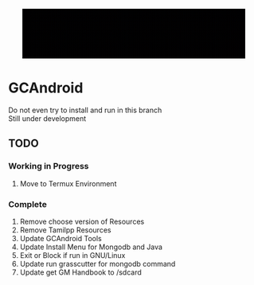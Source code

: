 <p align="center">
    <img src="gif/20221026_150902.gif" alt="gif animated" width="450" height="100">
</p>

# GCAndroid

Do not even try to install and run in this branch\
Still under development

## TODO

### Working in Progress

1. Move to Termux Environment

### Complete

1. Remove choose version of Resources
2. Remove Tamilpp Resources
3. Update GCAndroid Tools
4. Update Install Menu for Mongodb and Java
5. Exit or Block if run in GNU/Linux
6. Update run grasscutter for mongodb command
7. Update get GM Handbook to /sdcard
